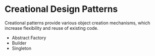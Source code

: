# Creational Design Patterns
Creational patterns provide various object creation mechanisms, which increase flexibility and reuse of existing code.

* Abstract Factory
* Builder
* Singleton